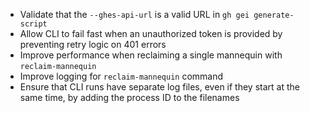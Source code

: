 - Validate that the `--ghes-api-url` is a valid URL in `gh gei generate-script`
- Allow CLI to fail fast when an unauthorized token is provided by preventing retry logic on 401 errors
- Improve performance when reclaiming a single mannequin with `reclaim-mannequin`
- Improve logging for `reclaim-mannequin` command
- Ensure that CLI runs have separate log files, even if they start at the same time, by adding the process ID to the filenames
